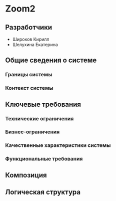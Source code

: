 # Zoom2
## Разработчики
- Широков Кирилл
- Шелухина Екатерина

## Общие сведения о системе
### Границы системы
### Контекст системы

## Ключевые требования
### Технические ограничения
### Бизнес-ограничения
### Качественные характеристики системы
### Функциональные требования

## Композиция
## Логическая структура